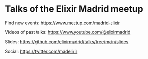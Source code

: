 # Talks of the Elixir Madrid meetup

Find new events:
https://www.meetup.com/madrid-elixir

Videos of past talks:
https://www.youtube.com/@elixirmadrid

Slides:
https://github.com/elixirmadrid/talks/tree/main/slides

Social:
https://twitter.com/madelixir
